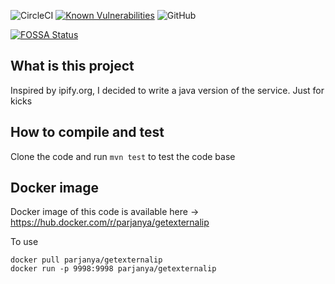 ![CircleCI](https://img.shields.io/circleci/build/github/parj/getExternalIP) [![Known Vulnerabilities](https://snyk.io/test/github/parj/getExternalIP/badge.svg)](https://snyk.io/test/github/parj/getExternalIP) ![GitHub](https://img.shields.io/github/license/parj/getExternalIP)

[![FOSSA Status](https://app.fossa.com/api/projects/git%2Bgithub.com%2Fparj%2FgetExternalIP.svg?type=large)](https://app.fossa.com/projects/git%2Bgithub.com%2Fparj%2FgetExternalIP?ref=badge_large)

## What is this project

Inspired by ipify.org, I decided to write a java version of the service. Just for kicks

## How to compile and test

Clone the code and run `mvn test` to test the code base

## Docker image

Docker image of this code is available here -> https://hub.docker.com/r/parjanya/getexternalip

To use 

    docker pull parjanya/getexternalip
    docker run -p 9998:9998 parjanya/getexternalip
